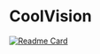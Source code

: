 # CoolVision
[![Readme Card](https://github-readme-stats.vercel.app/api/pin/?username=steo13&repo=coolvision)](https://github.com/steo13/coolvision)

